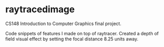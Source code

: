 # raytracedimage
CS148 Introduction to Computer Graphics final project.

Code snippets of features I made on top of raytracer. Created a depth of field visual effect by setting the focal distance 8.25 units away. 
